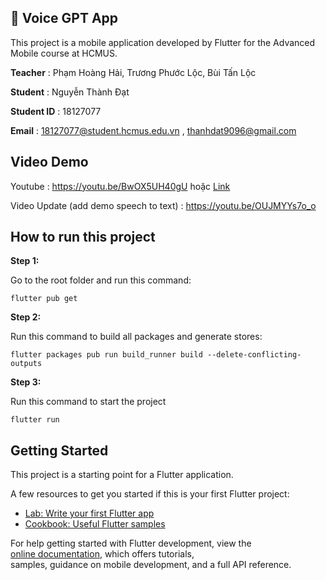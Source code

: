 ## 🛫 Voice GPT App

This project is a mobile application developed by Flutter for the Advanced Mobile course at HCMUS.

**Teacher** : Phạm Hoàng Hải, Trương Phước Lộc, Bùi Tấn Lộc

**Student** : Nguyễn Thành Đạt

**Student ID** : 18127077

**Email** : [18127077@student.hcmus.edu.vn](mailto:18127077@student.hcmus.edu.vn) , [thanhdat9096@gmail.com](mailto:thanhdat9096@gmail.com) 

## Video Demo

Youtube : https://youtu.be/BwOX5UH40gU hoặc [Link](https://youtu.be/BwOX5UH40gU)

Video Update (add demo speech to text) : https://youtu.be/OUJMYYs7o_o

## How to run this project

**Step 1:**

Go to the root folder and run this command:

```plaintext
flutter pub get
```

**Step 2:**

Run this command to build all packages and generate stores:

```plaintext
flutter packages pub run build_runner build --delete-conflicting-outputs
```

**Step 3:**

Run this command to start the project

```plaintext
flutter run
```

## Getting Started

This project is a starting point for a Flutter application.

A few resources to get you started if this is your first Flutter project:

*   [Lab: Write your first Flutter app](https://docs.flutter.dev/get-started/codelab)
*   [Cookbook: Useful Flutter samples](https://docs.flutter.dev/cookbook)

For help getting started with Flutter development, view the  
[online documentation](https://docs.flutter.dev/), which offers tutorials,  
samples, guidance on mobile development, and a full API reference.
